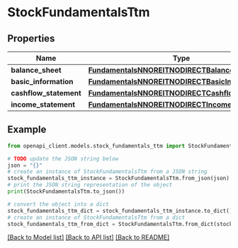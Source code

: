 # StockFundamentalsTtm


## Properties

Name | Type | Description | Notes
------------ | ------------- | ------------- | -------------
**balance_sheet** | [**FundamentalsNNOREITNODIRECTBalanceSheet**](FundamentalsNNOREITNODIRECTBalanceSheet.md) |  | [optional] 
**basic_information** | [**FundamentalsNNOREITNODIRECTBasicInformation**](FundamentalsNNOREITNODIRECTBasicInformation.md) |  | [optional] 
**cashflow_statement** | [**FundamentalsNNOREITNODIRECTCashflowStatement**](FundamentalsNNOREITNODIRECTCashflowStatement.md) |  | [optional] 
**income_statement** | [**FundamentalsNNOREITNODIRECTIncomeStatement**](FundamentalsNNOREITNODIRECTIncomeStatement.md) |  | [optional] 

## Example

```python
from openapi_client.models.stock_fundamentals_ttm import StockFundamentalsTtm

# TODO update the JSON string below
json = "{}"
# create an instance of StockFundamentalsTtm from a JSON string
stock_fundamentals_ttm_instance = StockFundamentalsTtm.from_json(json)
# print the JSON string representation of the object
print(StockFundamentalsTtm.to_json())

# convert the object into a dict
stock_fundamentals_ttm_dict = stock_fundamentals_ttm_instance.to_dict()
# create an instance of StockFundamentalsTtm from a dict
stock_fundamentals_ttm_from_dict = StockFundamentalsTtm.from_dict(stock_fundamentals_ttm_dict)
```
[[Back to Model list]](../README.md#documentation-for-models) [[Back to API list]](../README.md#documentation-for-api-endpoints) [[Back to README]](../README.md)


